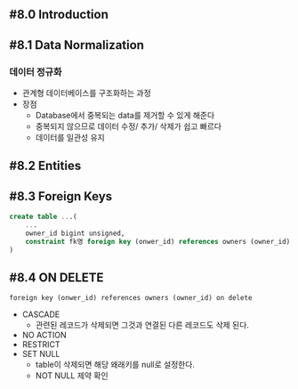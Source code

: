 ## #8.0 Introduction

## #8.1 Data Normalization

### 데이터 정규화
- 관계형 데이터베이스를 구조화하는 과정
- 장점
	- Database에서 중복되는 data를 제거할 수 있게 해준다
	- 중복되지 않으므로 데이터 수정/ 추가/ 삭제가 쉽고 빠르다
	- 데이터를 일관성 유지

## #8.2 Entities

## #8.3 Foreign Keys

```sql
create table ...(
	...
	owner_id bigint unsigned,
	constraint fk명 foreign key (onwer_id) references owners (owner_id)
)
```

## #8.4 ON DELETE

`foreign key (onwer_id) references owners (owner_id) on delete`
- CASCADE
	- 관련된 레코드가 삭제되면 그것과 연결된 다른 레코드도 삭제 된다.
- NO ACTION
- RESTRICT
- SET NULL
	- table이 삭제되면 해당 왜래키를 null로 설정한다.
	- NOT NULL 제약 확인